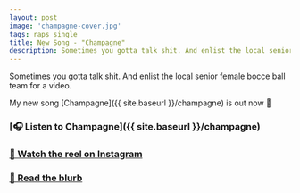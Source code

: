 ```yaml
---
layout: post
image: 'champagne-cover.jpg'
tags: raps single
title: New Song - "Champagne"
description: Sometimes you gotta talk shit. And enlist the local senior female bocce ball team for a video.
---
```


Sometimes you gotta talk shit. And enlist the local senior female bocce ball team for a video.

My new song [Champagne]({{ site.baseurl }}/champagne) is out now 🍾

### [🎧 Listen to Champagne]({{ site.baseurl }}/champagne)

### [🎥  Watch the reel on Instagram](https://www.instagram.com/reel/CyVzR-9q7in/)

### [📄  Read the blurb](https://dylanhand.substack.com/p/champagne)
